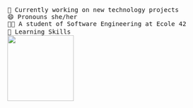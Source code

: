 <pre>
🔭 Currently working on new technology projects
😄 Pronouns she/her
👩‍🎓 A student of Software Engineering at Ecole 42
🧠 Learning Skills <img height="15em" src="https://img.shields.io/badge/C-0D1117?style=for-the-badge&logo=c&logoColor=ab3f27"/><img height="15em" src="https://img.shields.io/badge/HTML-0D1117?style=for-the-badge&logo=html5&logoColor=e34c26"/><img height="15em" src="https://img.shields.io/badge/Css-0D1117?style=for-the-badge&logo=css3&logoColor=blue"/><img height="15em" src="https://img.shields.io/badge/Javascript-0D1117?style=for-the-badge&logo=javascript&logoColor=f1df3a"/><img height="15em" src="https://img.shields.io/badge/React-0D1117?style=for-the-badge&logo=react&logoColor=61dfbf"/><img height="15em" src="https://img.shields.io/badge/TypeScript-0D1117?style=for-the-badge&logo=typescript&logoColor=4e78c4"/><img height="15em" src="https://img.shields.io/badge/git-0D1117?style=for-the-badge&logo=git&logoColor=f1502f"/><img height="15em" src="https://img.shields.io/badge/Markdown-0D1117?style=for-the-badge&logo=markdown&logoColor=5aa132"/>
<div><img height="150em" src="https://github-readme-stats.vercel.app/api/top-langs/?username=carlalrfranca&layout=compact&langs_count=7&border_color=0D1117&bg_color=0D1117&title_color=8f989f&text_color=8f989f&icon_color=b55c5e"/></div>
</pre>
 
